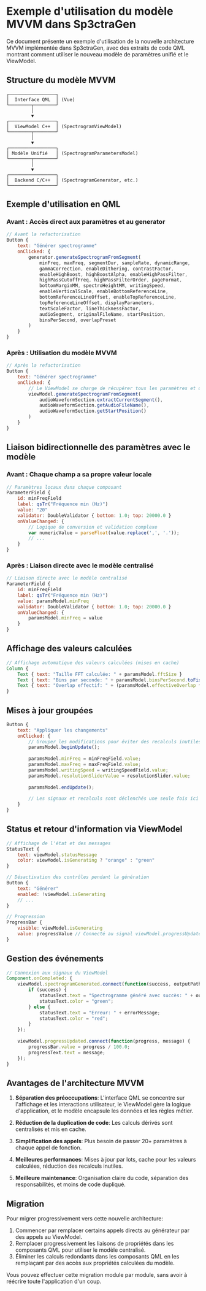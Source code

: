 # Exemple d'utilisation du modèle MVVM dans Sp3ctraGen

Ce document présente un exemple d'utilisation de la nouvelle architecture MVVM implémentée dans Sp3ctraGen, avec des extraits de code QML montrant comment utiliser le nouveau modèle de paramètres unifié et le ViewModel.

## Structure du modèle MVVM

```
┌─────────────────┐
│  Interface QML  │ (Vue)
└────────┬────────┘
         │
         ▼
┌─────────────────┐
│  ViewModel C++  │ (SpectrogramViewModel)
└────────┬────────┘
         │
         ▼
┌─────────────────┐
│ Modèle Unifié   │ (SpectrogramParametersModel)
└────────┬────────┘
         │
         ▼
┌─────────────────┐
│  Backend C/C++  │ (SpectrogramGenerator, etc.)
└─────────────────┘
```

## Exemple d'utilisation en QML

### Avant : Accès direct aux paramètres et au generator

```qml
// Avant la refactorisation
Button {
    text: "Générer spectrogramme"
    onClicked: {
        generator.generateSpectrogramFromSegment(
            minFreq, maxFreq, segmentDur, sampleRate, dynamicRange,
            gammaCorrection, enableDithering, contrastFactor,
            enableHighBoost, highBoostAlpha, enableHighPassFilter,
            highPassCutoffFreq, highPassFilterOrder, pageFormat,
            bottomMarginMM, spectroHeightMM, writingSpeed,
            enableVerticalScale, enableBottomReferenceLine,
            bottomReferenceLineOffset, enableTopReferenceLine,
            topReferenceLineOffset, displayParameters,
            textScaleFactor, lineThicknessFactor,
            audioSegment, originalFileName, startPosition,
            binsPerSecond, overlapPreset
        )
    }
}
```

### Après : Utilisation du modèle MVVM

```qml
// Après la refactorisation
Button {
    text: "Générer spectrogramme"
    onClicked: {
        // Le ViewModel se charge de récupérer tous les paramètres et de gérer les appels
        viewModel.generateSpectrogramFromSegment(
            audioWaveformSection.extractCurrentSegment(),
            audioWaveformSection.getAudioFileName(),
            audioWaveformSection.getStartPosition()
        )
    }
}
```

## Liaison bidirectionnelle des paramètres avec le modèle

### Avant : Chaque champ a sa propre valeur locale

```qml
// Paramètres locaux dans chaque composant
ParameterField {
    id: minFreqField
    label: qsTr("Fréquence min (Hz)")
    value: "20"
    validator: DoubleValidator { bottom: 1.0; top: 20000.0 }
    onValueChanged: {
        // Logique de conversion et validation complexe
        var numericValue = parseFloat(value.replace(',', '.'));
        // ...
    }
}
```

### Après : Liaison directe avec le modèle centralisé

```qml
// Liaison directe avec le modèle centralisé
ParameterField {
    id: minFreqField
    label: qsTr("Fréquence min (Hz)")
    value: paramsModel.minFreq
    validator: DoubleValidator { bottom: 1.0; top: 20000.0 }
    onValueChanged: {
        paramsModel.minFreq = value
    }
}
```

## Affichage des valeurs calculées

```qml
// Affichage automatique des valeurs calculées (mises en cache)
Column {
    Text { text: "Taille FFT calculée: " + paramsModel.fftSize }
    Text { text: "Bins par seconde: " + paramsModel.binsPerSecond.toFixed(1) }
    Text { text: "Overlap effectif: " + (paramsModel.effectiveOverlap * 100).toFixed(1) + "%" }
}
```

## Mises à jour groupées

```qml
Button {
    text: "Appliquer les changements"
    onClicked: {
        // Grouper les modifications pour éviter des recalculs inutiles
        paramsModel.beginUpdate();
        
        paramsModel.minFreq = minFreqField.value;
        paramsModel.maxFreq = maxFreqField.value;
        paramsModel.writingSpeed = writingSpeedField.value;
        paramsModel.resolutionSliderValue = resolutionSlider.value;
        
        paramsModel.endUpdate();
        
        // Les signaux et recalculs sont déclenchés une seule fois ici
    }
}
```

## Status et retour d'information via ViewModel

```qml
// Affichage de l'état et des messages
StatusText {
    text: viewModel.statusMessage
    color: viewModel.isGenerating ? "orange" : "green"
}

// Désactivation des contrôles pendant la génération
Button {
    text: "Générer"
    enabled: !viewModel.isGenerating
    // ...
}

// Progression
ProgressBar {
    visible: viewModel.isGenerating
    value: progressValue // Connecté au signal viewModel.progressUpdated
}
```

## Gestion des événements

```qml
// Connexion aux signaux du ViewModel
Component.onCompleted: {
    viewModel.spectrogramGenerated.connect(function(success, outputPath, errorMessage) {
        if (success) {
            statusText.text = "Spectrogramme généré avec succès: " + outputPath;
            statusText.color = "green";
        } else {
            statusText.text = "Erreur: " + errorMessage;
            statusText.color = "red";
        }
    });
    
    viewModel.progressUpdated.connect(function(progress, message) {
        progressBar.value = progress / 100.0;
        progressText.text = message;
    });
}
```

## Avantages de l'architecture MVVM

1. **Séparation des préoccupations**: L'interface QML se concentre sur l'affichage et les interactions utilisateur, le ViewModel gère la logique d'application, et le modèle encapsule les données et les règles métier.

2. **Réduction de la duplication de code**: Les calculs dérivés sont centralisés et mis en cache.

3. **Simplification des appels**: Plus besoin de passer 20+ paramètres à chaque appel de fonction.

4. **Meilleures performances**: Mises à jour par lots, cache pour les valeurs calculées, réduction des recalculs inutiles.

5. **Meilleure maintenance**: Organisation claire du code, séparation des responsabilités, et moins de code dupliqué.

## Migration 

Pour migrer progressivement vers cette nouvelle architecture:

1. Commencer par remplacer certains appels directs au générateur par des appels au ViewModel.
2. Remplacer progressivement les liaisons de propriétés dans les composants QML pour utiliser le modèle centralisé.
3. Éliminer les calculs redondants dans les composants QML en les remplaçant par des accès aux propriétés calculées du modèle.

Vous pouvez effectuer cette migration module par module, sans avoir à réécrire toute l'application d'un coup.
